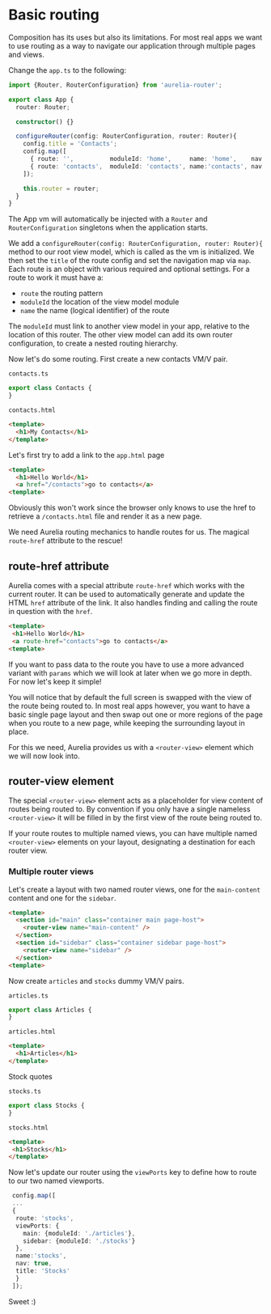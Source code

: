 # Basic routing

Composition has its uses but also its limitations. For most real apps we want to use routing as a way to navigate our application through multiple pages and views.

Change the `app.ts` to the following:

```ts
import {Router, RouterConfiguration} from 'aurelia-router';

export class App {
  router: Router;

  constructor() {}

  configureRouter(config: RouterConfiguration, router: Router){
    config.title = 'Contacts';
    config.map([
      { route: '',          moduleId: 'home',     name: 'home',    nav: true,   title: 'Home' },
      { route: 'contacts',  moduleId: 'contacts', name:'contacts', nav: true,   title: 'Contacts' }
    ]);

    this.router = router;
  }
}
```

The App vm will automatically be injected with a `Router` and `RouterConfiguration` singletons when the application starts.

We add a `configureRouter(config: RouterConfiguration, router: Router){` method to our root view model, which is called as the vm is initialized.
We then set the `title` of the route config and set the navigation map via `map`. Each route is an object with various required and optional settings.
For a route to work it must have a:

- `route` the routing pattern
- `moduleId` the location of the view model module
- `name` the name (logical identifier) of the route

The `moduleId` must link to another view model in your app, relative to the location of this router. The other view model can add its own router configuration, to create a nested routing hierarchy.

Now let's do some routing. First create a new contacts VM/V pair.

`contacts.ts`

```ts
export class Contacts {
}
```

`contacts.html`

```html
<template>
  <h1>My Contacts</h1>
</template>
```

Let's first try to add a link to the `app.html` page

```html
<template>
  <h1>Hello World</h1>
  <a href="/contacts">go to contacts</a>
<template>
```

Obviously this won't work since the browser only knows to use the href to retrieve a `/contacts.html` file and render it as a new page.

We need Aurelia routing mechanics to handle routes for us. The magical `route-href` attribute to the rescue!

## route-href attribute

Aurelia comes with a special attribute `route-href` which works with the current router. It can be used to automatically generate and update the HTML `href` attribute of the link. It also handles finding and calling the route in question with the `href`. 

```html
<template>
 <h1>Hello World</h1>
 <a route-href="contacts">go to contacts</a>
<template>
```

If you want to pass data to the route you have to use a more advanced variant with `params` which we will look at later when we go more in depth. For now let's keep it simple!

You will notice that by default the full screen is swapped with the view of the route being routed to. In most real apps however, you want to have a basic single page layout and then swap out one or more regions of the page when you route to a new page, while keeping the surrounding layout in place.

For this we need, Aurelia provides us with a `<router-view>` element which we will now look into.

## router-view element

The special `<router-view>` element acts as a placeholder for view content of routes being routed to. By convention if you only have a single nameless `<router-view>` it will be filled in by the first view of the route being routed to.

If your route routes to multiple named views, you can have multiple named `<router-view>` elements on your layout, designating a destination for each router view.

### Multiple router views

Let's create a layout with two named router views, one for the `main-content` content and one for the `sidebar`.

```html
<template>
  <section id="main" class="container main page-host">
    <router-view name="main-content" />
  </section>
  <section id="sidebar" class="container sidebar page-host">
    <router-view name="sidebar" />
  </section>
<template>
```

Now create `articles` and `stocks` dummy VM/V pairs.

`articles.ts`

```ts
export class Articles {
}
```

`articles.html`

```html
<template>
  <h1>Articles</h1>
</template>
```

Stock quotes

`stocks.ts`


```ts
export class Stocks {
}
```

`stocks.html`

```html
<template>
 <h1>Stocks</h1>
</template>
```

Now let's update our router using the `viewPorts` key to define how to route to our two named viewports.

```ts
 config.map([
 ...
 { 
  route: 'stocks', 
  viewPorts: {
    main: {moduleId: './articles'}, 
    sidebar: {moduleId: './stocks'} 
  }, 
  name:'stocks', 
  nav: true, 
  title: 'Stocks' 
  }
 ]);
```

Sweet :)














